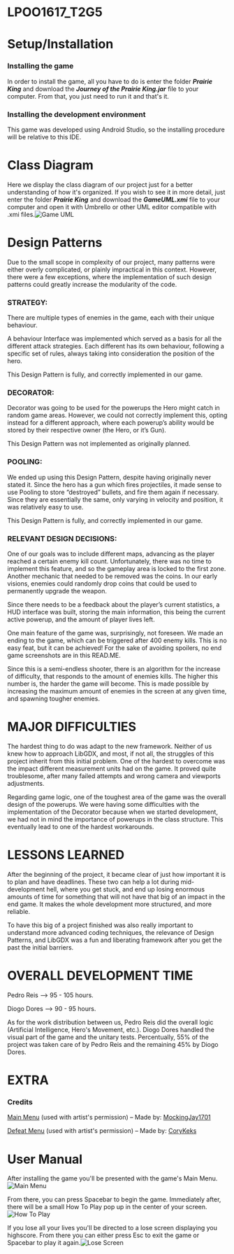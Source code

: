 # LPOO1617_T2G5

# **Setup/Installation**

### Installing the game

In order to install the game, all you have to do is enter the folder _**Prairie King**_ and download the _**Journey of the Prairie King.jar**_ file to your computer. From that, you just need to run it and that's it.

### Installing the development environment

This game was developed using Android Studio, so the installing procedure will be relative to this IDE.

# **Class Diagram**
Here we display the class diagram of our project just for a better understanding of how it's organized. If you wish to see it in more detail, just enter the folder _**Prairie King**_ and download the _**GameUML.xmi**_ file to your computer and open it with Umbrello or other UML editor compatible with .xmi files.![Game UML]({{site.baseurl}}/https://github.com/DiogoDores/LPOO1617_T2G5/blob/finalRelease/Prairie%20King/Screenshots%20LPOO/class%20diagram.png)

# **Design Patterns**

Due to the small scope in complexity of our project, many patterns were either overly complicated, or plainly impractical in this context. However, there were a few exceptions, where the implementation of such design patterns could greatly increase the modularity of the code.
	
### STRATEGY:
There are multiple types of enemies in the game, each with their unique behaviour. 

A behaviour Interface was implemented which served as a basis for all the different attack strategies. Each different has its own behaviour, following a specific set of rules, always taking into consideration the position of the hero.

This Design Pattern is fully, and correctly implemented in our game. 

### DECORATOR: 

Decorator was going to be used for the powerups the Hero might catch in random game areas. However, we could not correctly implement this, opting instead for a different approach, where each powerup’s ability would be stored by their respective owner (the Hero, or it’s Gun). 

This Design Pattern was not implemented as originally planned.
	
### POOLING:

We ended up using this Design Pattern, despite having originally never stated it. Since the hero has a gun which fires projectiles, it made sense to use Pooling to store “destroyed” bullets, and fire them again if necessary. Since they are essentially the same, only varying in velocity and position, it was relatively easy to use.

This Design Pattern is fully, and correctly implemented in our game.

### RELEVANT DESIGN DECISIONS:

One of our goals was to include different maps, advancing as the player reached a certain enemy kill count. Unfortunately, there was no time to implement this feature, and so the gameplay area is locked to the first zone. Another mechanic that needed to be removed was the coins. In our early visions, enemies could randomly drop coins that could be used to permanently upgrade the weapon.

Since there needs to be a feedback about the player’s current statistics, a HUD interface was built, storing the main information, this being the current active powerup, and the amount of player lives left.

One main feature of the game was, surprisingly, not foreseen. We made an ending to the game, which can be triggered after 400 enemy kills. This is no easy feat, but it can be achieved! For the sake of avoiding spoilers, no end game screenshots are in this READ.ME.

Since this is a semi-endless shooter, there is an algorithm for the increase of difficulty, that responds to the amount of enemies kills. The higher this number is, the harder the game will become. This is made possible by increasing the maximum amount of enemies in the screen at any given time, and spawning tougher enemies.

# **MAJOR DIFFICULTIES**

The hardest thing to do was adapt to the new framework. Neither of us knew how to approach LibGDX, and most, if not all, the struggles of this project inherit from this initial problem. One of the hardest to overcome was the impact different measurement units had on the game. It proved quite troublesome, after many failed attempts and wrong camera and viewports adjustments.

Regarding game logic, one of the toughest area of the game was the overall design of the powerups. We were having some difficulties with the implementation of the Decorator because when we started development, we had not in mind the importance of powerups in the class structure. This eventually lead to one of the hardest workarounds.

# **LESSONS LEARNED**

After the beginning of the project, it became clear of just how important it is to plan and have deadlines. These two can help a lot during mid-development hell, where you get stuck, and end up losing enormous amounts of time for something that will not have that big of an impact in the end game. It makes the whole development more structured, and more reliable. 

To have this big of a project finished was also really important to understand more advanced coding techniques, the relevance of Design Patterns, and LibGDX was a fun and liberating framework after you get the past the initial barriers.

# **OVERALL DEVELOPMENT TIME**

Pedro Reis –> 95 - 105 hours.

Diogo Dores –> 90 - 95 hours.

As for the work distribution between us, Pedro Reis did the overall logic (Artificial Intelligence, Hero's Movement, etc.). Diogo Dores handled the visual part of the game and the unitary tests. Percentually, 55% of the project was taken care of by Pedro Reis and the remaining 45% by Diogo Dores. 


# **EXTRA**

### Credits
[Main Menu](http://mockingjay1701.deviantart.com/art/Pixel-art-landscape-525082296) (used with artist's permission) – Made by: [MockingJay1701](http://mockingjay1701.deviantart.com/)

[Defeat Menu](http://corykeks.deviantart.com/art/Pixel-Art-Night-Forest-513462484) (used with artist's permission) – Made by: [CoryKeks](http://corykeks.deviantart.com/)

# **User Manual**

After installing the game you'll be presented with the game's Main Menu. ![Main Menu]({{site.baseurl}}/https://github.com/DiogoDores/LPOO1617_T2G5/blob/finalRelease/Prairie%20King/Screenshots%20LPOO/MainMenu.png)

From there, you can press Spacebar to begin the game. Immediately after, there will be a small How To Play pop up in the center of your screen. ![How To Play]({{site.baseurl}}/https://github.com/DiogoDores/LPOO1617_T2G5/blob/finalRelease/Prairie%20King/Screenshots%20LPOO/HowToPlay.png)

If you lose all your lives you'll be directed to a lose screen displaying you highscore. From there you can either press Esc to exit the game or Spacebar to play it again.![Lose Screen]({{site.baseurl}}/https://github.com/DiogoDores/LPOO1617_T2G5/blob/finalRelease/Prairie%20King/Screenshots%20LPOO/LoseScreen.png)


